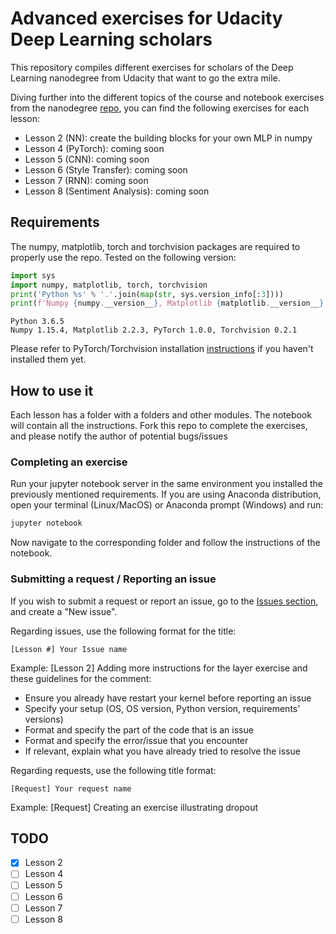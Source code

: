 # Advanced exercises for Udacity Deep Learning scholars
This repository compiles different exercises for scholars of the Deep Learning nanodegree from Udacity that want to go the extra mile.

Diving further into the different topics of the course and notebook exercises from the nanodegree [repo](https://github.com/frgfm/deep-learning-v2-pytorch), you can find the following exercises for each lesson:
- Lesson 2 (NN): create the building blocks for your own MLP in numpy
- Lesson 4 (PyTorch): coming soon
- Lesson 5 (CNN): coming soon
- Lesson 6 (Style Transfer): coming soon
- Lesson 7 (RNN): coming soon
- Lesson 8 (Sentiment Analysis): coming soon

## Requirements
The numpy, matplotlib, torch and torchvision packages are required to properly use the repo.
Tested on the following version:
```python
import sys
import numpy, matplotlib, torch, torchvision
print('Python %s' % '.'.join(map(str, sys.version_info[:3])))
print(f'Numpy {numpy.__version__}, Matplotlib {matplotlib.__version__}, PyTorch {torch.__version__}, Torchvision {torchvision.__version__}')
```
```console
Python 3.6.5
Numpy 1.15.4, Matplotlib 2.2.3, PyTorch 1.0.0, Torchvision 0.2.1
```

Please refer to PyTorch/Torchvision installation [instructions](https://pytorch.org/get-started/locally/) if you haven't installed them yet.


## How to use it
Each lesson has a folder with a folders and other modules. The notebook will contain all the instructions.
Fork this repo to complete the exercises, and please notify the author of potential bugs/issues

### Completing an exercise
Run your jupyter notebook server in the same environment you installed the previously mentioned requirements.
If you are using Anaconda distribution, open your terminal (Linux/MacOS) or Anaconda prompt (Windows) and run:
```bash
jupyter notebook
```
Now navigate to the corresponding folder and follow the instructions of the notebook.


### Submitting a request / Reporting an issue
If you wish to submit a request or report an issue, go to the [Issues section](https://github.com/frgfm/udacity-dl-exercises/issues), and create a "New issue".

Regarding issues, use the following format for the title:
```
[Lesson #] Your Issue name
```
Example: [Lesson 2] Adding more instructions for the layer exercise
and these guidelines for the comment:
- Ensure you already have restart your kernel before reporting an issue
- Specify your setup (OS, OS version, Python version, requirements' versions)
- Format and specify the part of the code that is an issue
- Format and specify the error/issue that you encounter
- If relevant, explain what you have already tried to resolve the issue


Regarding requests, use the following title format:
```
[Request] Your request name
```
Example: [Request] Creating an exercise illustrating dropout


## TODO
- [x] Lesson 2
- [ ] Lesson 4
- [ ] Lesson 5
- [ ] Lesson 6
- [ ] Lesson 7
- [ ] Lesson 8
